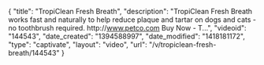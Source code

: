 {
    "title": "TropiClean Fresh Breath",
    "description": "TropiClean Fresh Breath works fast and naturally to help reduce plaque and tartar on dogs and cats - no toothbrush required. http:\/\/www.petco.com Buy Now - T...",
    "videoid": "144543",
    "date_created": "1394588997",
    "date_modified": "1418181172",
    "type": "captivate",
    "layout": "video",
    "url": "\/v\/tropiclean-fresh-breath\/144543"
}